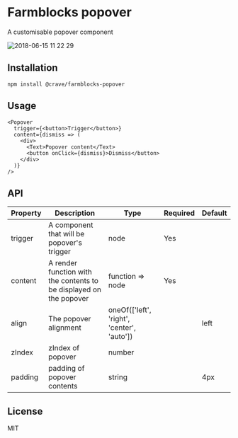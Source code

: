 # Farmblocks popover

A customisable popover component

![2018-06-15 11 22 29](https://user-images.githubusercontent.com/17936244/41473024-777bf420-708e-11e8-9317-c2147449842a.gif)

## Installation

```
npm install @crave/farmblocks-popover
```

## Usage

```
<Popover
  trigger={<button>Trigger</button>}
  content={dismiss => (
    <div>
      <Text>Popover content</Text>
      <button onClick={dismiss}>Dismiss</button>
    </div>
  )}
/>
```

## API

| Property | Description                                                        | Type                                       | Required | Default |
| -------- | ------------------------------------------------------------------ | ------------------------------------------ | -------- | ------- |
| trigger  | A component that will be popover's trigger                         | node                                       | Yes      |         |
| content  | A render function with the contents to be displayed on the popover | function => node                           | Yes      |         |
| align    | The popover alignment                                              | oneOf(['left', 'right', 'center', 'auto']) |          | left    |
| zIndex   | zIndex of popover                                                  | number                                     |          |         |
| padding  | padding of popover contents                                        | string                                     |          | 4px     |

## License

MIT
